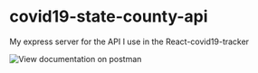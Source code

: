 # covid19-state-county-api

My express server for the API I use in the React-covid19-tracker 


![View documentation on postman](https://documenter.getpostman.com/view/12774845/TVzSjwyj)
